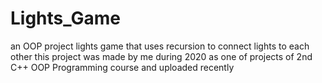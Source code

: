 # Lights_Game
an OOP project lights game that uses recursion to connect lights to each other
this project was made by me during 2020 as one of projects of 2nd C++ OOP Programming course and uploaded recently

